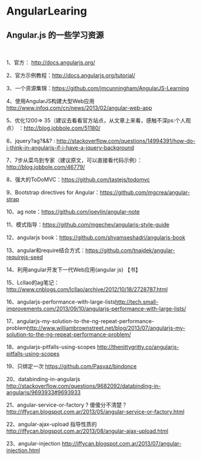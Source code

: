 AngularLearing
==============

<h2>Angular.js 的一些学习资源</h2>
<br>
<p>1、官方： <a href="http://docs.angularjs.org/">http://docs.angularjs.org/</a>
<p>2、官方示例教程：<a href="http://docs.angularjs.org/tutorial/">http://docs.angularjs.org/tutorial/</a>
<p>3、一个资源集锦：<a href="https://github.com/jmcunningham/AngularJS-Learning">https://github.com/jmcunningham/AngularJS-Learning</a>
<p>4、使用AngularJS构建大型Web应用<a href="http://www.infoq.com/cn/news/2013/02/angular-web-app">http://www.infoq.com/cn/news/2013/02/angular-web-app</a>
<p>5、优化1200=> 35（建议去看看官方站点，从文章上来看，感触不深ps:个人观点） ：<a href="http://blog.jobbole.com/51180/">http://blog.jobbole.com/51180/</a>
<p>6、jquery?ag?&&? : <a href="http://stackoverflow.com/questions/14994391/how-do-i-think-in-angularjs-if-i-have-a-jquery-background">http://stackoverflow.com/questions/14994391/how-do-i-think-in-angularjs-if-i-have-a-jquery-background</a>
<p>7、7步从菜鸟到专家（建议原文，可以直接看代码示例）：<a href="http://blog.jobbole.com/46779/">http://blog.jobbole.com/46779/</a>
<p>8、强大的ToDoMVC：<a href="https://github.com/tastejs/todomvc">https://github.com/tastejs/todomvc</a>
<p>9、Bootstrap directives for Angular：<a href="https://github.com/mgcrea/angular-strap">https://github.com/mgcrea/angular-strap</a>
<p>10、ag note：<a href="https://github.com/joeylin/angular-note">https://github.com/joeylin/angular-note</a>
<p>11、模式指导：<a href="https://github.com/mgechev/angularjs-style-guide">https://github.com/mgechev/angularjs-style-guide</a>
<p>12、angularjs book：<a href="https://github.com/shyamseshadri/angularjs-book">https://github.com/shyamseshadri/angularjs-book</a>
<p>13、angular和require结合方式：<a href="https://github.com/tnajdek/angular-requirejs-seed">https://github.com/tnajdek/angular-requirejs-seed</a>
<p>14、利用angular开发下一代Web应用(angular js) 【书】

<p>15、Lcllao的ag笔记：<a href="http://www.cnblogs.com/lcllao/archive/2012/10/18/2728787.html">http://www.cnblogs.com/lcllao/archive/2012/10/18/2728787.html</a>
<p>16、angularjs-performance-with-large-lists<a href="http://tech.small-improvements.com/2013/09/10/angularjs-performance-with-large-lists/">http://tech.small-improvements.com/2013/09/10/angularjs-performance-with-large-lists/</a>
<P>17、angularjs-my-solution-to-the-ng-repeat-performance-problem<a href="http://www.williambrownstreet.net/blog/2013/07/angularjs-my-solution-to-the-ng-repeat-performance-problem/">http://www.williambrownstreet.net/blog/2013/07/angularjs-my-solution-to-the-ng-repeat-performance-problem/</a>
<P>18、angularjs-pitfalls-using-scopes <a href="http://thenittygritty.co/angularjs-pitfalls-using-scopes">http://thenittygritty.co/angularjs-pitfalls-using-scopes</a>
<p>19、只绑定一次 <a href="https://github.com/Pasvaz/bindonce">https://github.com/Pasvaz/bindonce</a>
<p>20、databinding-in-angularjs <a href="http://stackoverflow.com/questions/9682092/databinding-in-angularjs/9693933#9693933">http://stackoverflow.com/questions/9682092/databinding-in-angularjs/9693933#9693933</a>
<p>21、angular-service-or-factory ? 傻傻分不清楚？<a href="http://iffycan.blogspot.com.ar/2013/05/angular-service-or-factory.html">http://iffycan.blogspot.com.ar/2013/05/angular-service-or-factory.html</a>
<p>22、angular-ajax-upload 指导性质的<a href="http://iffycan.blogspot.com.ar/2013/08/angular-ajax-upload.html">http://iffycan.blogspot.com.ar/2013/08/angular-ajax-upload.html</a>
<p>23、angular-injection <a href="http://iffycan.blogspot.com.ar/2013/07/angular-injection.html">http://iffycan.blogspot.com.ar/2013/07/angular-injection.html</a>
